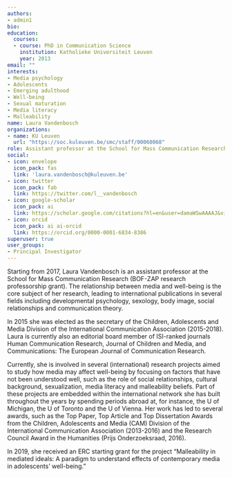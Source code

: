 ```yaml
---
authors:
- admin1
bio:
education:
  courses:
  - course: PhD in Communication Science
    institution: Katholieke Universiteit Leuven
    year: 2013
email: ""
interests:
- Media psychology
- Adolescents
- Emerging adulthood
- Well-being
- Sexual maturation 
- Media literacy
- Malleability
name: Laura Vandenbosch
organizations:
- name: KU Leuven
  url: "https://soc.kuleuven.be/smc/staff/00060068"
role: Assistant professor at the School for Mass Communication Research
social:
- icon: envelope
  icon_pack: fas
  link: 'laura.vandenbosch@kuleuven.be'
- icon: twitter
  icon_pack: fab
  link: https://twitter.com/l__vandenbosch
- icon: google-scholar
  icon_pack: ai
  link: https://scholar.google.com/citations?hl=en&user=damaWSwAAAAJ&view_op=list_works&citft=1&email_for_op=LucaCarbone.LC%40gmail.com&gmla=AJsN-F7t2CYHHlWeJY3deewm-X4ZMmGIyZTX8n6I4B0oyaPhiurr6O2RUvipMX5kj9NwSv5kCHA2iTvFV4Mkw7GA0m9U2mBQIWHnywgqOTMUu29QbimAgPW-k6oqxRFTvedMc-D8SrQc4AFyq6LA87ar4PJhZDpsA_B1-Z4uS742VbL1rEjrScyqh32yVBuYH_9IQXpNhLYqxWzdcpTOOOCxzpH6y9I_rk1ygE4T84JbQJD0nAO6CnsJZ1xjg5s4r59O_87gwvRR
- icon: orcid
  icon_pack: ai ai-orcid
  link: https://orcid.org/0000-0001-6834-8386
superuser: true
user_groups:
- Principal Investigator
---
```


Starting from 2017, Laura Vandenbosch is an assistant professor at the School for Mass Communication Research (BOF-ZAP research professorship grant). The relationship between media and well-being is the core subject of her research, leading to international publications in several fields including developmental psychology, sexology, body image, social relationships and communication theory.

In 2015 she was elected as the secretary of the Children, Adolescents and Media Division of the International Communication Association (2015-2018). Laura is currently also an editorial board member of ISI-ranked journals Human Communication Research, Journal of Children and Media, and Communications: The European Journal of Communication Research.

Currently, she is involved in several (international) research projects aimed to study how media may affect well-being by focusing on factors that have not been understood well, such as the role of social relationships, cultural background, sexualization, media literacy and malleability beliefs. Part of these projects are embedded within the international network she has built throughout the years by spending periods abroad at, for instance, the U of Michigan, the U of Toronto and the U of Vienna. Her work has led to several awards, such as the Top Paper, Top Article and Top Dissertation Awards from the Children, Adolescents and Media (CAM) Division of the International Communication Association (2013-2016) and the Research Council Award in the Humanities (Prijs Onderzoeksraad, 2016).

In 2019, she received an ERC starting grant for the project “Malleability in mediated ideals: A paradigm to understand effects of contemporary media in adolescents’ well-being.”
